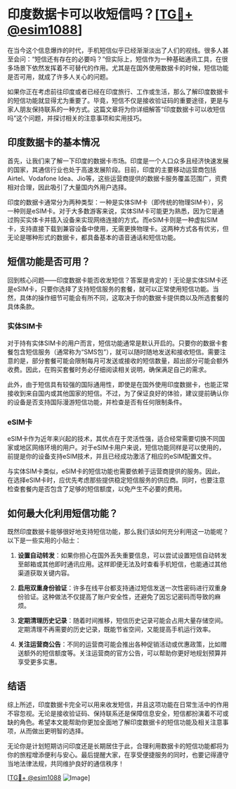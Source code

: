 # 印度数据卡可以收短信吗？[[TG💪+ @esim1088](https://t.me/s/esim1088)]

在当今这个信息爆炸的时代，手机短信似乎已经渐渐淡出了人们的视线。很多人甚至会问：“短信还有存在的必要吗？”但实际上，短信作为一种基础通讯工具，在很多场景下依然发挥着不可替代的作用。尤其是在国外使用数据卡的时候，短信功能是否可用，就成了许多人关心的问题。

如果你正在考虑前往印度或者已经在印度旅行、工作或生活，那么了解印度数据卡的短信功能就显得尤为重要了。毕竟，短信不仅是接收验证码的重要途径，更是与家人朋友保持联系的一种方式。这篇文章将为你详细解答“印度数据卡可以收短信吗”这个问题，并探讨相关的注意事项和实用技巧。

## 印度数据卡的基本情况

首先，让我们来了解一下印度的数据卡市场。印度是一个人口众多且经济快速发展的国家，其通信行业也处于高速发展阶段。目前，印度的主要移动运营商包括Airtel、Vodafone Idea、Jio等，这些运营商提供的数据卡服务覆盖范围广，资费相对合理，因此吸引了大量国内外用户选择。

印度的数据卡通常分为两种类型：一种是实体SIM卡（即传统的物理SIM卡），另一种则是eSIM卡。对于大多数游客来说，实体SIM卡可能更为熟悉，因为它是通过购买实体卡并插入设备来实现网络连接的方式。而eSIM卡则是一种虚拟SIM卡，支持直接下载到兼容设备中使用，无需更换物理卡。这两种方式各有优劣，但无论是哪种形式的数据卡，都具备基本的语音通话和短信功能。

## 短信功能是否可用？

回到核心问题——印度数据卡能否收发短信？答案是肯定的！无论是实体SIM卡还是eSIM卡，只要你选择了支持短信服务的套餐，就可以正常使用短信功能。当然，具体的操作细节可能会有所不同，这取决于你的数据卡提供商以及所选套餐的具体条款。

### 实体SIM卡

对于持有实体SIM卡的用户而言，短信功能通常是默认开启的。只要你的数据卡套餐包含短信服务（通常称为“SMS包”），就可以随时随地发送和接收短信。需要注意的是，部分套餐可能会限制每月可发送或接收的短信数量，超出部分可能会额外收费。因此，在购买套餐时务必仔细阅读相关说明，确保满足自己的需求。

此外，由于短信具有较强的国际通用性，即使是在国外使用印度数据卡，也能正常接收到来自国内或其他国家的短信。不过，为了保证良好的体验，建议提前确认你的设备是否支持国际漫游短信功能，并检查是否有任何限制条件。

### eSIM卡

eSIM卡作为近年来兴起的技术，其优点在于灵活性强，适合经常需要切换不同国家或地区网络环境的用户。对于eSIM卡用户来说，短信功能同样是可以使用的，前提是你的设备支持eSIM技术，并且已经成功激活了相应的eSIM配置文件。

与实体SIM卡类似，eSIM卡的短信功能也需要依赖于运营商提供的服务。因此，在选择eSIM卡时，应优先考虑那些提供稳定短信服务的供应商。同时，也要注意检查套餐内是否包含了足够的短信额度，以免产生不必要的费用。

## 如何最大化利用短信功能？

既然印度数据卡能够很好地支持短信功能，那么我们该如何充分利用这一功能呢？以下是一些实用的小贴士：

1. **设置自动转发**：如果你担心在国外丢失重要信息，可以尝试设置短信自动转发至邮箱或其他即时通讯应用。这样即便无法及时查看手机短信，也能通过其他渠道获取关键内容。
   
2. **启用双重身份验证**：许多在线平台都支持通过短信发送一次性密码进行双重身份验证。这种做法不仅提高了账户安全性，还避免了因忘记密码而导致的麻烦。

3. **定期清理历史记录**：随着时间推移，短信历史记录可能会占用大量存储空间。定期清理不再需要的历史记录，既能节省空间，又能提高手机运行效率。

4. **关注运营商公告**：不同的运营商可能会推出各种促销活动或优惠政策，比如赠送额外的短信额度等。关注运营商的官方公告，可以帮助你更好地规划预算并享受更多实惠。

## 结语

综上所述，印度数据卡完全可以用来收发短信，并且这项功能在日常生活中的作用不容忽视。无论是接收验证码、保持联系还是保障信息安全，短信都扮演着不可或缺的角色。希望本文能帮助你更加全面地了解印度数据卡的短信功能及相关注意事项，从而做出更明智的选择。

无论你是计划短期访问印度还是长期居住于此，合理利用数据卡的短信功能都将为你的旅程增添便利与安心。最后提醒大家，在享受便捷服务的同时，也要记得遵守当地法律法规，共同维护良好的通信秩序！

[[TG💪+ @esim1088](https://t.me/s/esim1088) ![Image](https://i.postimg.cc/4NQfJmqS/Snipaste-2025-05-13-00-14-12.png)]